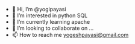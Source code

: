 - 👋 Hi, I’m @yogipayasi
- 👀 I’m interested in python SQL
- 🌱 I’m currently learning apache
- 💞️ I’m looking to collaborate on ...
- 📫 How to reach me yogeshpayasi@gmail.com

<!---
yogipayasi/yogipayasi is a ✨ special ✨ repository because its `README.md` (this file) appears on your GitHub profile.
You can click the Preview link to take a look at your changes.
--->
